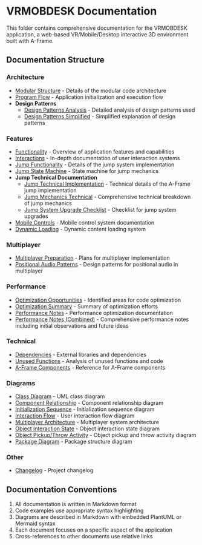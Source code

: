 # VRMOBDESK Documentation

This folder contains comprehensive documentation for the VRMOBDESK application, a web-based VR/Mobile/Desktop interactive 3D environment built with A-Frame.

## Documentation Structure

### Architecture
- [Modular Structure](./architecture/modular-structure.md) - Details of the modular code architecture
- [Program Flow](./architecture/program-flow.md) - Application initialization and execution flow
- **Design Patterns**
  - [Design Patterns Analysis](./architecture/design-patterns/design-patterns-analysis.md) - Detailed analysis of design patterns used
  - [Design Patterns Simplified](./architecture/design-patterns/design-patterns-simplified.md) - Simplified explanation of design patterns

### Features
- [Functionality](./features/functionality.md) - Overview of application features and capabilities
- [Interactions](./features/interactions.md) - In-depth documentation of user interaction systems
- [Jump Functionality](./features/jump-functionality.md) - Details of the jump system implementation
- [Jump State Machine](./features/jump-state-machine.md) - State machine for jump mechanics
- **Jump Technical Documentation**
  - [Jump Technical Implementation](./features/jump/jump-technical-implementation.md) - Technical details of the A-Frame jump implementation
  - [Jump Mechanics Technical](./features/jump/jump-mechanics-technical.md) - Comprehensive technical breakdown of jump mechanics
  - [Jump System Upgrade Checklist](./features/jump/jump-system-upgrade-checklist.md) - Checklist for jump system upgrades
- [Mobile Controls](./features/mobile-controls.md) - Mobile control system documentation
- [Dynamic Loading](./features/dynamic-loading.md) - Dynamic content loading system

### Multiplayer
- [Multiplayer Preparation](./multiplayer/multiplayer-preparation.md) - Plans for multiplayer implementation
- [Positional Audio Patterns](./multiplayer/positional-audio-patterns.md) - Design patterns for positional audio in multiplayer

### Performance
- [Optimization Opportunities](./performance/optimization-opportunities.md) - Identified areas for code optimization
- [Optimization Summary](./performance/optimization-summary.md) - Summary of optimization efforts
- [Performance Notes](./performance/performance-notes.md) - Performance optimization documentation
- [Performance Notes (Combined)](./performance/performance-notes-combined.md) - Comprehensive performance notes including initial observations and future ideas

### Technical
- [Dependencies](./technical/dependencies.md) - External libraries and dependencies
- [Unused Functions](./technical/unused-functions.md) - Analysis of unused functions and code
- [A-Frame Components](./technical/aframe-components.md) - Reference for A-Frame components

### Diagrams
- [Class Diagram](./diagrams/ClassDiagram.md) - UML class diagram
- [Component Relationship](./diagrams/ComponentRelationship.md) - Component relationship diagram
- [Initialization Sequence](./diagrams/InitializationSequenceDiagram.md) - Initialization sequence diagram
- [Interaction Flow](./diagrams/InteractionFlowDiagram.md) - User interaction flow diagram
- [Multiplayer Architecture](./diagrams/MultiplayerArchitecture.md) - Multiplayer system architecture
- [Object Interaction State](./diagrams/ObjectInteractionStateDiagram.md) - Object interaction state diagram
- [Object Pickup/Throw Activity](./diagrams/ObjectPickupThrowActivityDiagram.md) - Object pickup and throw activity diagram
- [Package Diagram](./diagrams/PackageDiagram.md) - Package structure diagram

### Other
- [Changelog](./changelog.md) - Project changelog

## Documentation Conventions

1. All documentation is written in Markdown format
2. Code examples use appropriate syntax highlighting
3. Diagrams are described in Markdown with embedded PlantUML or Mermaid syntax
4. Each document focuses on a specific aspect of the application
5. Cross-references to other documents use relative links
